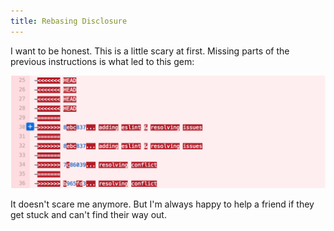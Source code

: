 ```yaml
---
title: Rebasing Disclosure
---
```

I want to be honest.  This is a little scary at first.
Missing parts of the previous instructions is what led to this gem:

<img src="./wtf-git.png" />


It doesn't scare me anymore.  But I'm always happy to help a friend if they get stuck and can't find their way out.